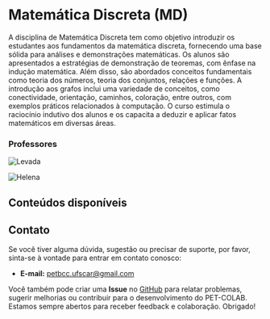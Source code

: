 # Matemática Discreta (MD)

A disciplina de Matemática Discreta tem como objetivo introduzir os estudantes aos fundamentos da matemática discreta, fornecendo uma base sólida para análises e demonstrações matemáticas. Os alunos são apresentados a estratégias de demonstração de teoremas, com ênfase na indução matemática. Além disso, são abordados conceitos fundamentais como teoria dos números, teoria dos conjuntos, relações e funções. A introdução aos grafos inclui uma variedade de conceitos, como conectividade, orientação, caminhos, coloração, entre outros, com exemplos práticos relacionados à computação. O curso estimula o raciocínio indutivo dos alunos e os capacita a deduzir e aplicar fatos matemáticos em diversas áreas.

### Professores 
![Levada](https://img.shields.io/badge/Alexandre_Levada-%2300599C.svg?style=for-the-badge&logo=GoogleScholar&logoColor=white)

![Helena](https://img.shields.io/badge/Helena_Caseli-%2300599C.svg?style=for-the-badge&logo=GoogleScholar&logoColor=white)

## Conteúdos disponíveis

## Contato

Se você tiver alguma dúvida, sugestão ou precisar de suporte, por favor, sinta-se à vontade para entrar em contato conosco:

- **E-mail:** petbcc.ufscar@gmail.com

Você também pode criar uma **Issue** no [GitHub](https://github.com/petbccufscar/pet-colab/issues) para relatar problemas, sugerir melhorias ou contribuir para o desenvolvimento do PET-COLAB. Estamos sempre abertos para receber feedback e colaboração. Obrigado!
